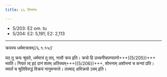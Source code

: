 ```yaml
---
title: ६६ टिप्पण्यः

---
```

- 5/203: E2 om. tu
- 5/204: E2: 5,191; E2: 2,113

____________________________________________


क्रयस्य धर्ममात्रत्वम्//६.१.१५//

यत् तु क्रयः श्रूयते, धर्ममात्रं तु तत्, नासौ क्रय इति। क्रयो हि उच्चनीचपण्यपणो+++({5/205})+++ भवति। नियतं त्व् इदं दानं शतम् अतिरथम्+++({5/206})+++, शोभनाम् अशोभनां च कन्यां प्रति। स्मार्तं च श्रुतिविरुद्धं विक्रयं नानुमन्यन्ते। तस्माद् अविक्रयो ऽयम् इति।
